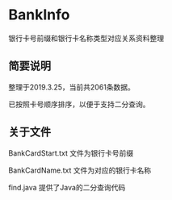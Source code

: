 # BankInfo
银行卡号前缀和银行卡名称类型对应关系资料整理

## 简要说明
整理于2019.3.25，当前共2061条数据。

已按照卡号顺序排序，以便于支持二分查询。

## 关于文件
BankCardStart.txt 文件为银行卡号前缀

BankCardName.txt 文件为对应的银行卡名称

find.java 提供了Java的二分查询代码
